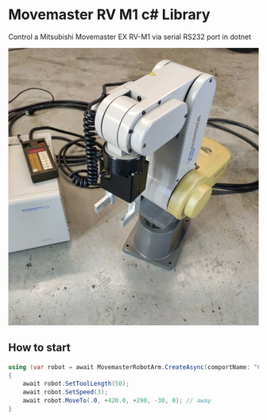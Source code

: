 # Movemaster RV M1 c# Library

Control a Mitsubishi Movemaster EX RV-M1 via serial RS232 port in dotnet 

![Mitsubishi Movemaster EX RV-M1](images/Movemaster.jpg)

## How to start

```csharp
using (var robot = await MovemasterRobotArm.CreateAsync(comportName: "COM15"))
{
    await robot.SetToolLength(50);
    await robot.SetSpeed(3);
    await robot.MoveTo(.0, +420.0, +290, -30, 0); // away
}
```
